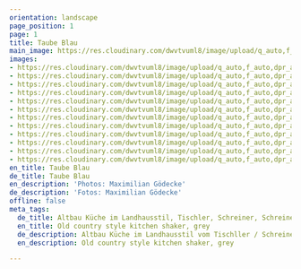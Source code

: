 ```yaml
---
orientation: landscape
page_position: 1
page: 1
title: Taube Blau
main_image: https://res.cloudinary.com/dwvtvuml8/image/upload/q_auto,f_auto,dpr_auto/v1592834090/Altbau-Kueche-Gold-Rahmenbauweise-grau_pvekw3.jpg
images:
- https://res.cloudinary.com/dwvtvuml8/image/upload/q_auto,f_auto,dpr_auto/v1592834090/Altbau-Kueche-Gold-Rahmenbauweise-grau_pvekw3.jpg
- https://res.cloudinary.com/dwvtvuml8/image/upload/q_auto,f_auto,dpr_auto/v1592834107/Graue-Kueche-Goldene-Griffe-Rahmenbauweise-Shaker_wqihli.jpg
- https://res.cloudinary.com/dwvtvuml8/image/upload/q_auto,f_auto,dpr_auto/v1592834124/Hochwertig-Kueche-Landhausstil-Griffe-grau-design_emblc7.jpg
- https://res.cloudinary.com/dwvtvuml8/image/upload/q_auto,f_auto,dpr_auto/v1592834164/Hochwertige-Kueche-Einbauschrank-Raumhoch_rlclrk.jpg
- https://res.cloudinary.com/dwvtvuml8/image/upload/q_auto,f_auto,dpr_auto/v1592834146/Design-Kueche-Altbau-Landhausstil-modern_e3f1at.jpg
- https://res.cloudinary.com/dwvtvuml8/image/upload/q_auto,f_auto,dpr_auto/v1592834184/Hochwertig-Kueche-Griffe-grau-design-Landhausstil_ruopqn.jpg
- https://res.cloudinary.com/dwvtvuml8/image/upload/q_auto,f_auto,dpr_auto/v1592834261/Front-Kueche-Griffe-gold-hochwertig_mci7lc.jpg
- https://res.cloudinary.com/dwvtvuml8/image/upload/q_auto,f_auto,dpr_auto/v1592834220/Kueche-Landhausstil-Griffe-Marmor-Gold_yxkdfr.jpg
- https://res.cloudinary.com/dwvtvuml8/image/upload/q_auto,f_auto,dpr_auto/v1592834237/Individuelle-Kueche-im-Landhausstil-klassisch_kizfzx.jpg
- https://res.cloudinary.com/dwvtvuml8/image/upload/q_auto,f_auto,dpr_auto/v1592834349/Hochwertig-Kueche-Griffe-grau-design_zmzss7.jpg
- https://res.cloudinary.com/dwvtvuml8/image/upload/q_auto,f_auto,dpr_auto/v1592834287/Kueche-Landhausstyle-Amerikanisch-klassisch_b1g4la.jpg
- https://res.cloudinary.com/dwvtvuml8/image/upload/q_auto,f_auto,dpr_auto/v1592834378/Kueche-Design-Armatur-Gold-Hochwertig-Luxus_vrcqvi.jpg
en_title: Taube Blau
de_title: Taube Blau
en_description: 'Photos: Maximilian Gödecke'
de_description: 'Fotos: Maximilian Gödecke'
offline: false
meta_tags:
  de_title: Altbau Küche im Landhausstil, Tischler, Schreiner, Schreinerei, Tischlerei
  en_title: Old country style kitchen shaker, grey
  de_description: Altbau Küche im Landhausstil vom Tischller / Schreiner
  en_description: Old country style kitchen shaker, grey

---
```


